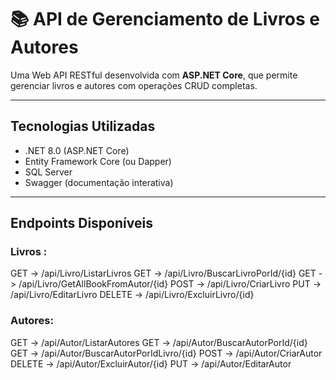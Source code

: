 # 📚 API de Gerenciamento de Livros e Autores

Uma Web API RESTful desenvolvida com **ASP.NET Core**, que permite gerenciar livros e autores com operações CRUD completas.

---

## Tecnologias Utilizadas

- .NET 8.0 (ASP.NET Core)
- Entity Framework Core (ou Dapper)
- SQL Server
- Swagger (documentação interativa)

---

## Endpoints Disponíveis

### Livros :

GET -> /api/Livro/ListarLivros
GET -> /api/Livro/BuscarLivroPorId/{id}
GET -> /api/Livro/GetAllBookFromAutor/{id}
POST -> /api/Livro/CriarLivro
PUT -> /api/Livro/EditarLivro
DELETE -> /api/Livro/ExcluirLivro/{id}

### Autores:

GET -> /api/Autor/ListarAutores
GET -> /api/Autor/BuscarAutorPorId/{id}
GET -> /api/Autor/BuscarAutorPorIdLivro/{id}
POST -> /api/Autor/CriarAutor
DELETE -> /api/Autor/ExcluirAutor/{id}
PUT -> /api/Autor/EditarAutor
